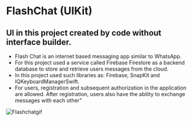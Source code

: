 # FlashChat (UIKit)
## UI in this project created by code without interface builder.

* Flash Chat is an internet based messaging app similar to WhatsApp.
* For this project used a service called Firebase Firestore as a backend database to store and retrieve users messages from the cloud.
* In this project used such libraries as: Firebase, SnapKit and IQKeyboardManagerSwift.
* For users, registration and subsequent authorization in the application are allowed. After registration, users also have the ability to exchange messages with each other"

![Flashchatgif](https://github.com/Slavk11/FlashChat/assets/105375579/a33f83a5-9e85-4d11-80b3-f83e94c428a2)
